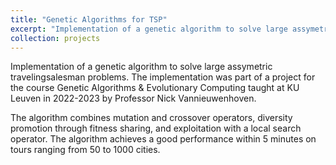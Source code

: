 ```yaml
---
title: "Genetic Algorithms for TSP"
excerpt: "Implementation of a genetic algorithm to solve large assymetric travelingsalesman problems.<br/> <img src='/images/genetic.PNG'>"
collection: projects
---
```


Implementation of a genetic algorithm to solve large assymetric travelingsalesman problems. The implementation was part of a project for the course Genetic Algorithms & Evolutionary Computing taught at KU Leuven in 2022-2023 by Professor Nick Vannieuwenhoven.

The algorithm combines mutation and crossover operators, diversity promotion through fitness sharing, and exploitation with a local search operator. The algorithm achieves a good performance within 5 minutes on tours ranging from 50 to 1000 cities.

